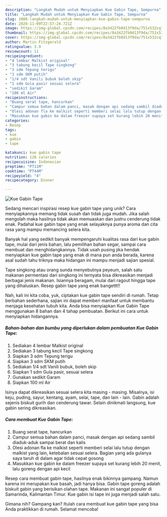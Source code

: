 ```yaml
---
description: "Langkah Mudah untuk Menyiapkan Kue Gabin Tape, Sempurna"
title: "Langkah Mudah untuk Menyiapkan Kue Gabin Tape, Sempurna"
slug: 1088-langkah-mudah-untuk-menyiapkan-kue-gabin-tape-sempurna
date: 2020-11-09T22:57:24.721Z
image: https://img-global.cpcdn.com/recipes/8a3422fb0d13f9da/751x532cq70/kue-gabin-tape-foto-resep-utama.jpg
thumbnail: https://img-global.cpcdn.com/recipes/8a3422fb0d13f9da/751x532cq70/kue-gabin-tape-foto-resep-utama.jpg
cover: https://img-global.cpcdn.com/recipes/8a3422fb0d13f9da/751x532cq70/kue-gabin-tape-foto-resep-utama.jpg
author: Martin Fitzgerald
ratingvalue: 3.9
reviewcount: 11
recipeingredient:
- "4 lembar Malkist original"
- "3 tabung kecil Tape singkong"
- "3 sdm Tepung terigu"
- "3 sdm SKM putih"
- "1/4 sdt Vanili bubuk boleh skip"
- "1 sdm Gula pasir sesuai selera"
- "sedikit Garam"
- "100 ml Air"
recipeinstructions:
- "Buang serat tape, hancurkan"
- "Campur semua bahan dalam panci, masak dengan api sedang sambil diaduk-aduk sampai berat dan kalis"
- "Olesi adonan fla ke malkist seperti memberi selai lalu tutup dengan malkist yang lain, ketebalan sesuai selera. Bagian yang ada gulanya saya taruh di dalam agar tidak cepat gosong"
- "Masukkan kue gabin ke dalam freezer supaya set kurang lebih 20 menit, lalu goreng dengan api kecil"
categories:
- Resep
tags:
- kue
- gabin
- tape

katakunci: kue gabin tape 
nutrition: 128 calories
recipecuisine: Indonesian
preptime: "PT11M"
cooktime: "PT44M"
recipeyield: "4"
recipecategory: Dinner

---
```



![Kue Gabin Tape](https://img-global.cpcdn.com/recipes/8a3422fb0d13f9da/751x532cq70/kue-gabin-tape-foto-resep-utama.jpg)

Sedang mencari inspirasi resep kue gabin tape yang unik? Cara menyiapkannya memang tidak susah dan tidak juga mudah. Jika salah mengolah maka hasilnya tidak akan memuaskan dan justru cenderung tidak enak. Padahal kue gabin tape yang enak selayaknya punya aroma dan cita rasa yang mampu memancing selera kita.

Banyak hal yang sedikit banyak mempengaruhi kualitas rasa dari kue gabin tape, mulai dari jenis bahan, lalu pemilihan bahan segar, sampai cara membuat dan menghidangkannya. Tidak usah pusing jika hendak menyiapkan kue gabin tape yang enak di mana pun anda berada, karena asal sudah tahu triknya maka hidangan ini mampu menjadi sajian spesial.

Tape singkong atau orang sunda menyebutnya peyeum, salah satu makanan permentasi dari singkong ini ternyata bisa dikreasikan menjadi berbagai jenis makanan. Isiannya beragam, mulai dari ragout hingga tape yang dihaluskan. Resep gabin tape yang enak bangettt!!


Nah, kali ini kita coba, yuk, ciptakan kue gabin tape sendiri di rumah. Tetap berbahan sederhana, sajian ini dapat memberi manfaat untuk membantu menjaga kesehatan tubuh kita. Anda bisa menyiapkan Kue Gabin Tape menggunakan 8 bahan dan 4 tahap pembuatan. Berikut ini cara untuk menyiapkan hidangannya.

<!--inarticleads1-->

##### Bahan-bahan dan bumbu yang diperlukan dalam pembuatan Kue Gabin Tape:

1. Sediakan 4 lembar Malkist original
1. Sediakan 3 tabung kecil Tape singkong
1. Siapkan 3 sdm Tepung terigu
1. Siapkan 3 sdm SKM putih
1. Sediakan 1/4 sdt Vanili bubuk, boleh skip
1. Siapkan 1 sdm Gula pasir, sesuai selera
1. Gunakan sedikit Garam
1. Siapkan 100 ml Air


Isinya dapat dikreasikan sesuai selera kita masing - masing. Misalnya, isi keju, puding, sayur, kentang, ayam, selai, tape, dan lain - lain. Gabin adalah sejenis biskuit gurih dan cenderung tawar. Selain dinikmati langsung, kue gabin sering dikreasikan. 

<!--inarticleads2-->

##### Cara membuat Kue Gabin Tape:

1. Buang serat tape, hancurkan
1. Campur semua bahan dalam panci, masak dengan api sedang sambil diaduk-aduk sampai berat dan kalis
1. Olesi adonan fla ke malkist seperti memberi selai lalu tutup dengan malkist yang lain, ketebalan sesuai selera. Bagian yang ada gulanya saya taruh di dalam agar tidak cepat gosong
1. Masukkan kue gabin ke dalam freezer supaya set kurang lebih 20 menit, lalu goreng dengan api kecil


Resep cara membuat gabin tape, hasilnya enak bikinnya gampang. Namun karena ini merupakan kue basah, jadi hanya bisa. Gabin tape goreng adalah biskuit gabin yang berisikan olahan tape. Makanan ini sangat populer di Samarinda, Kalimantan Timur. Kue gabin isi tape ini juga menjadi salah satu. 

Gimana nih? Gampang kan? Itulah cara membuat kue gabin tape yang bisa Anda praktikkan di rumah. Selamat mencoba!
